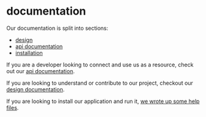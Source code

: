 
# documentation

Our documentation is split into sections:

- [design](design/)
- [api documentation](api/)
- [installation](setup/)

If you are a developer looking to connect and use us as a resource, check out our [api documentation](api/).

If you are looking to understand or contribute to our project, checkout our [design documentation](design/).

If you are looking to install our application and run it, [we wrote up some help files](setup/).

